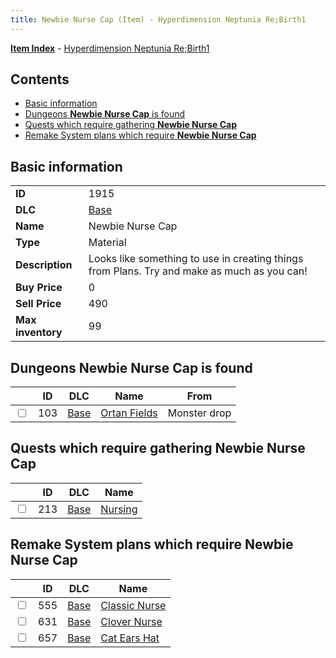 ```yaml
---
title: Newbie Nurse Cap (Item) - Hyperdimension Neptunia Re;Birth1
---
```


[**Item Index**](/neptunia/rb1/item/index.html) - [Hyperdimension Neptunia Re;Birth1](/neptunia/rb1)

## Contents

- [Basic information](#basic-information)
- [Dungeons **Newbie Nurse Cap** is found](#dungeons-newbie-nurse-cap-is-found)
- [Quests which require gathering **Newbie Nurse Cap**](#quests-which-require-gathering-newbie-nurse-cap)
- [Remake System plans which require **Newbie Nurse Cap**](#remake-system-plans-which-require-newbie-nurse-cap)

## Basic information

|   |   |
| -- | -- |
| **ID** | 1915 |
| **DLC** | [Base](/neptunia/rb1/dlc/1-base.html) |
| **Name** | Newbie Nurse Cap |
| **Type** | Material |
| **Description** | Looks like something to use in creating things from Plans. Try and make as much as you can! |
| **Buy Price** | 0 |
| **Sell Price** | 490 |
| **Max inventory** | 99 |


## Dungeons **Newbie Nurse Cap** is found

|    | ID | DLC | Name | From |
| -- | -- | --- | ---- | ---- |
| <input type="checkbox" id="rb1-dungeon-1-103" class="trackbox" /> | 103 | [Base](/neptunia/rb1/dlc/1-base.html) | [Ortan Fields](/neptunia/rb1/dungeon/1-103-ortan-fields.html) | Monster drop |


## Quests which require gathering **Newbie Nurse Cap**

|    | ID | DLC | Name |
| -- | -- | --- | ---- |
| <input type="checkbox" id="rb1-quest-1-213" class="trackbox" /> | 213 | [Base](/neptunia/rb1/dlc/1-base.html) | [Nursing](/neptunia/rb1/quest/1-213-nursing.html) |


## Remake System plans which require **Newbie Nurse Cap**

|    | ID | DLC | Name |
| -- | -- | --- | ---- |
| <input type="checkbox" id="rb1-quest-1-555" class="trackbox" /> | 555 | [Base](/neptunia/rb1/dlc/1-base.html) | [Classic Nurse](/neptunia/rb1/quest/1-555-classic-nurse.html) |
| <input type="checkbox" id="rb1-quest-1-631" class="trackbox" /> | 631 | [Base](/neptunia/rb1/dlc/1-base.html) | [Clover Nurse](/neptunia/rb1/quest/1-631-clover-nurse.html) |
| <input type="checkbox" id="rb1-quest-1-657" class="trackbox" /> | 657 | [Base](/neptunia/rb1/dlc/1-base.html) | [Cat Ears Hat](/neptunia/rb1/quest/1-657-cat-ears-hat.html) |
